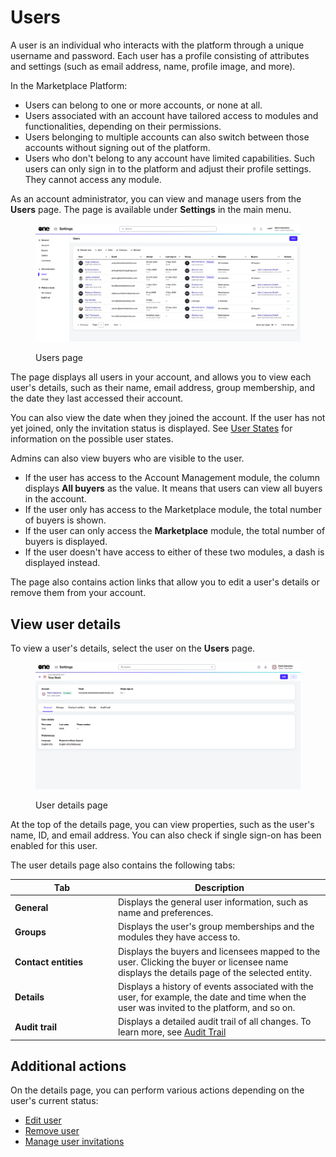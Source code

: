 # Users

A user is an individual who interacts with the platform through a unique username and password. Each user has a profile consisting of attributes and settings (such as email address, name,  profile image, and more).&#x20;

In the Marketplace Platform:

* Users can belong to one or more accounts, or none at all.&#x20;
* Users associated with an account have tailored access to modules and functionalities, depending on their permissions.&#x20;
* Users belonging to multiple accounts can also switch between those accounts without signing out of the platform.
* Users who don't belong to any account have limited capabilities. Such users can only sign in to the platform and adjust their profile settings. They cannot access any module.

As an account administrator, you can view and manage users from the **Users** page. The page is available under **Settings** in the main menu.

<figure><img src="../../../.gitbook/assets/Users.png" alt=""><figcaption><p>Users page</p></figcaption></figure>

The page displays all users in your account, and allows you to view each user's details, such as their name, email address, group membership, and the date they last accessed their account.

You can also view the date when they joined the account. If the user has not yet joined, only the invitation status is displayed. See [User States](user-states.md) for information on the possible user states.

Admins can also view buyers who are visible to the user.

* If the user has access to the Account Management module, the column displays **All buyers** as the value. It means that users can view all buyers in the account.&#x20;
* If the user only has access to the Marketplace module, the total number of buyers is shown.
* If the user can only access the **Marketplace** module, the total number of buyers is displayed.
* If the user doesn't have access to either of these two modules, a dash is displayed instead.

The page also contains action links that allow you to edit a user's details or remove them from your account.&#x20;

## View user details <a href="#subscription-details" id="subscription-details"></a>

To view a user's details, select the user on the **Users** page.

<figure><img src="../../../.gitbook/assets/settings_user_details_page.png" alt=""><figcaption><p>User details page</p></figcaption></figure>

At the top of the details page, you can view properties, such as the user's name, ID, and email address. You can also check if single sign-on has been enabled for this user.

The user details page also contains the following tabs:

<table><thead><tr><th width="151">Tab</th><th>Description</th></tr></thead><tbody><tr><td><strong>General</strong></td><td>Displays the general user information, such as name and preferences.</td></tr><tr><td><strong>Groups</strong></td><td>Displays the user's group memberships and the modules they have access to.</td></tr><tr><td><strong>Contact entities</strong></td><td>Displays the buyers and licensees mapped to the user. Clicking the buyer or licensee name displays the details page of the selected entity.</td></tr><tr><td><strong>Details</strong> </td><td>Displays a history of events associated with the user, for example, the date and time when the user was invited to the platform, and so on.</td></tr><tr><td><strong>Audit trail</strong></td><td>Displays a detailed audit trail of all changes. To learn more, see <a href="https://docs.platform.softwareone.com/modules-and-features/settings/audit-trail">Audit Trail</a></td></tr></tbody></table>

## Additional actions

On the details page, you can perform various actions depending on the user's current status:

* [Edit user](edit-users.md)
* [Remove user](remove-user.md)
* [Manage user invitations](manage-user-invitations.md)
